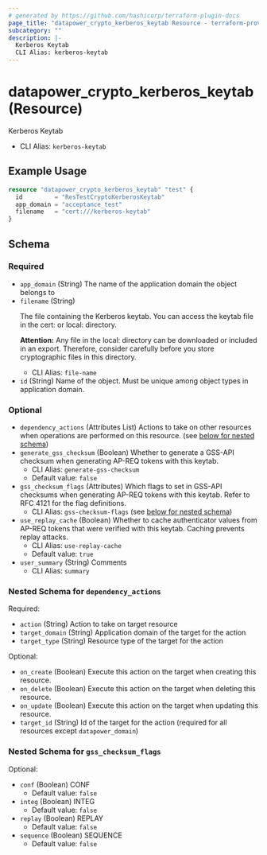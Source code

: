 ```yaml
---
# generated by https://github.com/hashicorp/terraform-plugin-docs
page_title: "datapower_crypto_kerberos_keytab Resource - terraform-provider-datapower"
subcategory: ""
description: |-
  Kerberos Keytab
  CLI Alias: kerberos-keytab
---
```


# datapower_crypto_kerberos_keytab (Resource)

Kerberos Keytab
  - CLI Alias: `kerberos-keytab`

## Example Usage

```terraform
resource "datapower_crypto_kerberos_keytab" "test" {
  id         = "ResTestCryptoKerberosKeytab"
  app_domain = "acceptance_test"
  filename   = "cert:///kerberos-keytab"
}
```

<!-- schema generated by tfplugindocs -->
## Schema

### Required

- `app_domain` (String) The name of the application domain the object belongs to
- `filename` (String) <p>The file containing the Kerberos keytab. You can access the keytab file in the cert: or local: directory.</p><p><b>Attention:</b> Any file in the local: directory can be downloaded or included in an export. Therefore, consider carefully before you store cryptographic files in this directory.</p>
  - CLI Alias: `file-name`
- `id` (String) Name of the object. Must be unique among object types in application domain.

### Optional

- `dependency_actions` (Attributes List) Actions to take on other resources when operations are performed on this resource. (see [below for nested schema](#nestedatt--dependency_actions))
- `generate_gss_checksum` (Boolean) Whether to generate a GSS-API checksum when generating AP-REQ tokens with this keytab.
  - CLI Alias: `generate-gss-checksum`
  - Default value: `false`
- `gss_checksum_flags` (Attributes) Which flags to set in GSS-API checksums when generating AP-REQ tokens with this keytab. Refer to RFC 4121 for the flag definitions.
  - CLI Alias: `gss-checksum-flags` (see [below for nested schema](#nestedatt--gss_checksum_flags))
- `use_replay_cache` (Boolean) Whether to cache authenticator values from AP-REQ tokens that were verified with this keytab. Caching prevents replay attacks.
  - CLI Alias: `use-replay-cache`
  - Default value: `true`
- `user_summary` (String) Comments
  - CLI Alias: `summary`

<a id="nestedatt--dependency_actions"></a>
### Nested Schema for `dependency_actions`

Required:

- `action` (String) Action to take on target resource
- `target_domain` (String) Application domain of the target for the action
- `target_type` (String) Resource type of the target for the action

Optional:

- `on_create` (Boolean) Execute this action on the target when creating this resource.
- `on_delete` (Boolean) Execute this action on the target when deleting this resource.
- `on_update` (Boolean) Execute this action on the target when updating this resource.
- `target_id` (String) Id of the target for the action (required for all resources except `datapower_domain`)


<a id="nestedatt--gss_checksum_flags"></a>
### Nested Schema for `gss_checksum_flags`

Optional:

- `conf` (Boolean) CONF
  - Default value: `false`
- `integ` (Boolean) INTEG
  - Default value: `false`
- `replay` (Boolean) REPLAY
  - Default value: `false`
- `sequence` (Boolean) SEQUENCE
  - Default value: `false`

